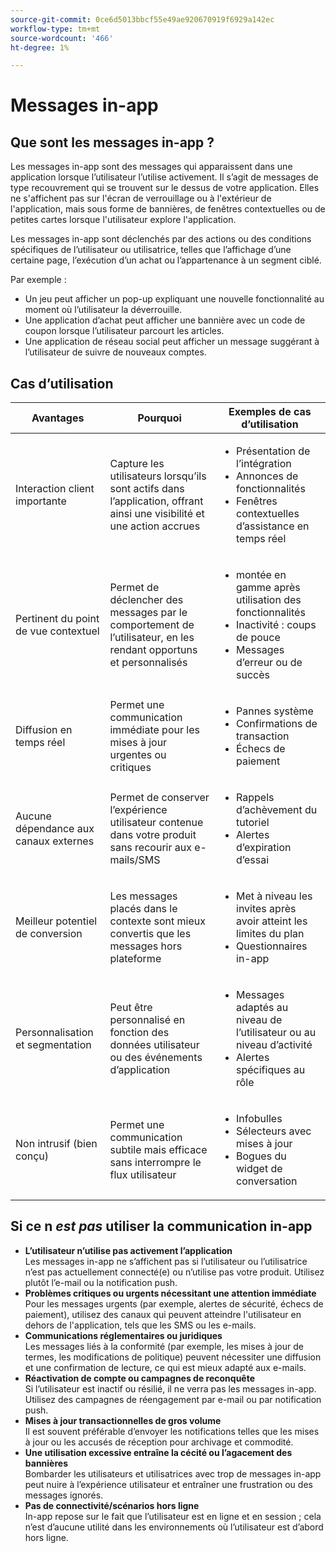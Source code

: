 ```yaml
---
source-git-commit: 0ce6d5013bbcf55e49ae920670919f6929a142ec
workflow-type: tm+mt
source-wordcount: '466'
ht-degree: 1%

---
```

# Messages in-app

## Que sont les messages in-app ?

Les messages in-app sont des messages qui apparaissent dans une application lorsque l’utilisateur l’utilise activement. Il s’agit de messages de type recouvrement qui se trouvent sur le dessus de votre application. Elles ne s&#39;affichent pas sur l&#39;écran de verrouillage ou à l&#39;extérieur de l&#39;application, mais sous forme de bannières, de fenêtres contextuelles ou de petites cartes lorsque l&#39;utilisateur explore l&#39;application.

Les messages in-app sont déclenchés par des actions ou des conditions spécifiques de l’utilisateur ou utilisatrice, telles que l’affichage d’une certaine page, l’exécution d’un achat ou l’appartenance à un segment ciblé.


Par exemple :

* Un jeu peut afficher un pop-up expliquant une nouvelle fonctionnalité au moment où l’utilisateur la déverrouille.
* Une application d’achat peut afficher une bannière avec un code de coupon lorsque l’utilisateur parcourt les articles.
* Une application de réseau social peut afficher un message suggérant à l’utilisateur de suivre de nouveaux comptes.

## Cas d’utilisation

| **Avantages** | **Pourquoi** | **Exemples de cas d’utilisation** |
|----------------------------------|------------------------------------------------------------------------|----------------------------------------------------------------------------------------|
| Interaction client importante | Capture les utilisateurs lorsqu’ils sont actifs dans l’application, offrant ainsi une visibilité et une action accrues | <ul><li>Présentation de l’intégration</li><li>Annonces de fonctionnalités</li><li>Fenêtres contextuelles d’assistance en temps réel</li></ul> |
| Pertinent du point de vue contextuel | Permet de déclencher des messages par le comportement de l’utilisateur, en les rendant opportuns et personnalisés | <ul><li> montée en gamme après utilisation des fonctionnalités</li><li> Inactivité : coups de pouce</li><li> Messages d’erreur ou de succès</li></ul> |
| Diffusion en temps réel | Permet une communication immédiate pour les mises à jour urgentes ou critiques | <ul><li> Pannes système</li><li>Confirmations de transaction</li><li>Échecs de paiement</li></ul> |
| Aucune dépendance aux canaux externes | Permet de conserver l’expérience utilisateur contenue dans votre produit sans recourir aux e-mails/SMS | <ul><li> Rappels d’achèvement du tutoriel</li><li>Alertes d’expiration d’essai</li></ul> |
| Meilleur potentiel de conversion | Les messages placés dans le contexte sont mieux convertis que les messages hors plateforme | <ul><li> Met à niveau les invites après avoir atteint les limites du plan</li><li>Questionnaires in-app</li></ul> |
| Personnalisation et segmentation | Peut être personnalisé en fonction des données utilisateur ou des événements d’application | <ul><li> Messages adaptés au niveau de l’utilisateur ou au niveau d’activité</li><li> Alertes spécifiques au rôle </li></ul> |
| Non intrusif (bien conçu) | Permet une communication subtile mais efficace sans interrompre le flux utilisateur | <ul><li> Infobulles</li><li>Sélecteurs avec mises à jour</li><li>Bogues du widget de conversation</li></ul> |


## Si ce n *est pas* utiliser la communication in-app

* **L’utilisateur n’utilise pas activement l’application**\
  Les messages in-app ne s’affichent pas si l’utilisateur ou l’utilisatrice n’est pas actuellement connecté(e) ou n’utilise pas votre produit. Utilisez plutôt l’e-mail ou la notification push.
* **Problèmes critiques ou urgents nécessitant une attention immédiate**\
  Pour les messages urgents (par exemple, alertes de sécurité, échecs de paiement), utilisez des canaux qui peuvent atteindre l&#39;utilisateur en dehors de l&#39;application, tels que les SMS ou les e-mails.
* **Communications réglementaires ou juridiques**\
  Les messages liés à la conformité (par exemple, les mises à jour de termes, les modifications de politique) peuvent nécessiter une diffusion et une confirmation de lecture, ce qui est mieux adapté aux e-mails.
* **Réactivation de compte ou campagnes de reconquête**\
  Si l’utilisateur est inactif ou résilié, il ne verra pas les messages in-app. Utilisez des campagnes de réengagement par e-mail ou par notification push.
* **Mises à jour transactionnelles de gros volume**\
  Il est souvent préférable d’envoyer les notifications telles que les mises à jour ou les accusés de réception pour archivage et commodité.
* **Une utilisation excessive entraîne la cécité ou l’agacement des bannières**\
  Bombarder les utilisateurs et utilisatrices avec trop de messages in-app peut nuire à l’expérience utilisateur et entraîner une frustration ou des messages ignorés.
* **Pas de connectivité/scénarios hors ligne**\
  In-app repose sur le fait que l’utilisateur est en ligne et en session ; cela n’est d’aucune utilité dans les environnements où l’utilisateur est d’abord hors ligne.


